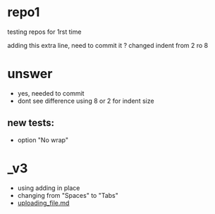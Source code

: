 # repo1
testing repos for 1rst time

adding this extra line, need to commit it ? changed  indent from 2 ro 8




# unswer
- yes, needed to commit
- dont see difference using 8 or 2 for indent size

## new tests:
- option "No wrap"


# _v3
* using adding in place
* changing from "Spaces" to "Tabs"
* [uploading_file.md](https://github.com/user-attachments/files/16324940/uploading_file.md)
